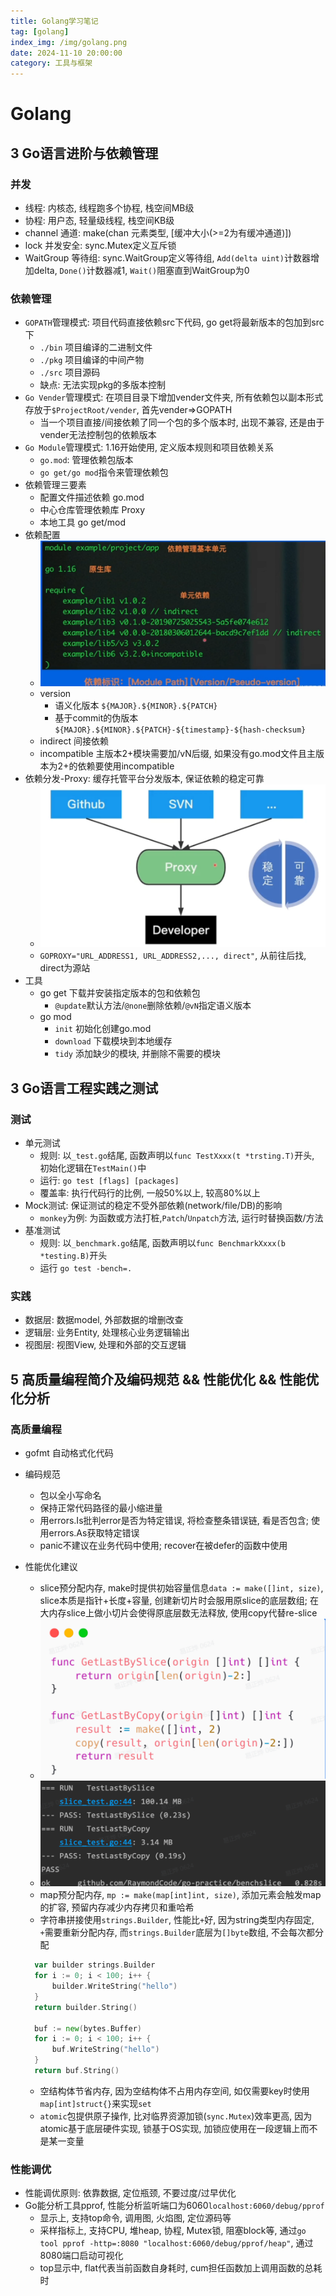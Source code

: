 ```yaml
---
title: Golang学习笔记
tag: [golang]
index_img: /img/golang.png
date: 2024-11-10 20:00:00
category: 工具与框架
---
```


# Golang

## 3 Go语言进阶与依赖管理

### 并发

- 线程: 内核态, 线程跑多个协程, 栈空间MB级
- 协程: 用户态, 轻量级线程, 栈空间KB级
- channel 通道: make(chan 元素类型, [缓冲大小(>=2为有缓冲通道)])
- lock 并发安全: sync.Mutex定义互斥锁
- WaitGroup 等待组: sync.WaitGroup定义等待组, `Add(delta uint)`计数器增加delta, `Done()`计数器减1, `Wait()`阻塞直到WaitGroup为0

### 依赖管理

- `GOPATH`管理模式: 项目代码直接依赖src下代码, go get将最新版本的包加到src下
  - `./bin` 项目编译的二进制文件
  - `./pkg` 项目编译的中间产物
  - `./src` 项目源码
  - 缺点: 无法实现pkg的多版本控制
- `Go Vender`管理模式: 在项目目录下增加vender文件夹, 所有依赖包以副本形式存放于`$ProjectRoot/vender`, 首先vender=>GOPATH
  - 当一个项目直接/间接依赖了同一个包的多个版本时, 出现不兼容, 还是由于vender无法控制包的依赖版本
- `Go Module`管理模式: 1.16开始使用, 定义版本规则和项目依赖关系
  - `go.mod`: 管理依赖包版本
  - `go get/go mod`指令来管理依赖包
- 依赖管理三要素
  - 配置文件描述依赖 go.mod
  - 中心仓库管理依赖库 Proxy
  - 本地工具 go get/mod
- 依赖配置
  - ![2024-11-10-20-21-04-字节Go](https://raw.githubusercontent.com/Yee686/Picbed/main/2024-11-10-20-21-04-字节Go.png)
  - version
    - 语义化版本 `${MAJOR}.${MINOR}.${PATCH}`
    - 基于commit的伪版本 `${MAJOR}.${MINOR}.${PATCH}-${timestamp}-${hash-checksum}`
  - indirect 间接依赖
  - incompatible 主版本2+模块需要加/vN后缀, 如果没有go.mod文件且主版本为2+的依赖要使用incompatible
- 依赖分发-Proxy: 缓存托管平台分发版本, 保证依赖的稳定可靠
  - ![2024-11-10-20-30-55-字节Go](https://raw.githubusercontent.com/Yee686/Picbed/main/2024-11-10-20-30-55-字节Go.png)
  - `GOPROXY="URL_ADDRESS1, URL_ADDRESS2,..., direct"`, 从前往后找, direct为源站
- 工具
  - go get 下载并安装指定版本的包和依赖包
    - `@update`默认方法/`@none`删除依赖/`@vN`指定语义版本
  - go mod
    - `init` 初始化创建go.mod
    - `download` 下载模块到本地缓存
    - `tidy` 添加缺少的模块, 并删除不需要的模块

## 3 Go语言工程实践之测试

### 测试

- 单元测试
  - 规则: 以`_test.go`结尾, 函数声明以`func TestXxxx(t *trsting.T)`开头, 初始化逻辑在`TestMain()`中
  - 运行: `go test [flags] [packages]`
  - 覆盖率: 执行代码行的比例, 一般50%以上, 较高80%以上
- Mock测试: 保证测试的稳定不受外部依赖(network/file/DB)的影响
    - `monkey`为例: 为函数或方法打桩,`Patch`/`Unpatch`方法, 运行时替换函数/方法
- 基准测试
  - 规则: 以`_benchmark.go`结尾, 函数声明以`func BenchmarkXxxx(b *testing.B)`开头
  - 运行 `go test -bench=. `

### 实践

- 数据层: 数据model, 外部数据的增删改查
- 逻辑层: 业务Entity, 处理核心业务逻辑输出
- 视图层: 视图View, 处理和外部的交互逻辑

## 5 高质量编程简介及编码规范 && 性能优化 && 性能优化分析

### 高质量编程

- gofmt 自动格式化代码
- 编码规范
  - 包以全小写命名
  - 保持正常代码路径的最小缩进量
  - 用errors.Is批判error是否为特定错误, 将检查整条错误链, 看是否包含; 使用errors.As获取特定错误
  - panic不建议在业务代码中使用; recover在被defer的函数中使用
- 性能优化建议
  - slice预分配内存, make时提供初始容量信息`data := make([]int, size)`, slice本质是指针+长度+容量, 创建新切片时会服用原slice的底层数组; 在大内存slice上做小切片会使得原底层数无法释放, 使用copy代替re-slice
  - ![2024-11-16-15-03-01-字节Go课程学习](https://raw.githubusercontent.com/Yee686/Picbed/main/2024-11-16-15-03-01-字节Go课程学习.png)
  - ![2024-11-16-15-03-17-字节Go课程学习](https://raw.githubusercontent.com/Yee686/Picbed/main/2024-11-16-15-03-17-字节Go课程学习.png)
  - map预分配内存, `mp := make(map[int]int, size)`, 添加元素会触发map的扩容, 预留内存减少内存拷贝和重哈希
  - 字符串拼接使用`strings.Builder`, 性能比`+`好, 因为string类型内存固定, `+`需要重新分配内存, 而`strings.Builder`底层为`[]byte`数组, 不会每次都分配
  
  ``` go
    var builder strings.Builder
    for i := 0; i < 100; i++ {
    	builder.WriteString("hello")
    }
    return builder.String()

    buf := new(bytes.Buffer)
    for i := 0; i < 100; i++ {
    	buf.WriteString("hello")
    }
    return buf.String()
  ```
  - 空结构体节省内存, 因为空结构体不占用内存空间, 如仅需要key时使用`map[int]struct{}`来实现`set`
  - `atomic`包提供原子操作, 比对临界资源加锁(`sync.Mutex`)效率更高, 因为atomic基于底层硬件实现, 锁基于OS实现, 加锁应使用在一段逻辑上而不是某一变量

### 性能调优

- 性能调优原则: 依靠数据, 定位瓶颈, 不要过度/过早优化
- Go能分析工具pprof, 性能分析监听端口为6060`localhost:6060/debug/pprof`
  - 显示上, 支持top命令, 调用图, 火焰图, 定位源码等
  - 采样指标上, 支持CPU, 堆heap, 协程, Mutex锁, 阻塞block等, 通过`go tool pprof -http=:8080 "localhost:6060/debug/pprof/heap"`, 通过8080端口启动可视化
  - top显示中, flat代表当前函数自身耗时, cum担任函数加上调用函数的总耗时